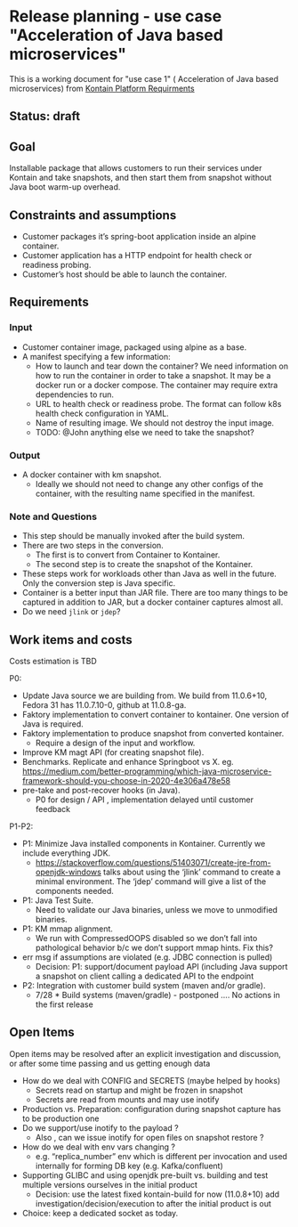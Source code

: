 # Release planning - use case  "Acceleration of Java based microservices"

This is a working document for "use case 1" ( Acceleration of Java based microservices) from [Kontain Platform Requirments](https://docs.google.com/document/d/1LPeGZEuRdgeGx-fvsZ3Gs8ltYp6xOB7MCk10zFwtpsE/edit#)

## Status: draft

## Goal

Installable package that allows customers to run their services under Kontain and take snapshots, and then start them from snapshot without Java boot warm-up overhead.

## Constraints and assumptions

* Customer packages it’s spring-boot application inside an alpine container.
* Customer application has a HTTP endpoint for health check or readiness probing.
* Customer’s host should be able to launch the container.

## Requirements

### Input

* Customer container image, packaged using alpine as a base.
* A manifest specifying a few information:
  * How to launch and tear down the container? We need information on how to run the container in order to take a snapshot. It may be a docker run or a docker compose. The container may require extra dependencies to run.
  * URL to health check or readiness probe. The format can follow k8s health check configuration in YAML.
  * Name of resulting image. We should not destroy the input image.
  * TODO: @John anything else we need to take the snapshot?

### Output

* A docker container with km snapshot.
  * Ideally we should not need to change any other configs of the container, with the resulting name specified in the manifest.

### Note and Questions

* This step should be manually invoked after the build system.
* There are two steps in the conversion.
  * The first is to convert from Container to Kontainer.
  * The second step is to create the snapshot of the Kontainer.
* These steps work for workloads other than Java as well in the future. Only the conversion step is Java specific.
* Container is a better input than JAR file. There are too many things to be captured in addition to JAR, but a docker container captures almost all.
* Do we need `jlink` or `jdep`?

## Work items and costs

Costs estimation is TBD

P0:

* Update Java source we are building from. We build from 11.0.6+10, Fedora 31 has 11.0.7.10-0, github at 11.0.8-ga.
* Faktory implementation to convert container to kontainer. One version of Java is required.
* Faktory implementation to produce snapshot from converted kontainer.
  * Require a design of the input and workflow.
* Improve KM magt API (for creating snapshot file).
* Benchmarks. Replicate and enhance Springboot vs X. eg. https://medium.com/better-programming/which-java-microservice-framework-should-you-choose-in-2020-4e306a478e58
* pre-take and post-recover hooks (in Java).
  * P0 for design / API , implementation delayed until customer feedback

P1-P2:

* P1: Minimize Java installed components in Kontainer. Currently we include everything JDK.
  * https://stackoverflow.com/questions/51403071/create-jre-from-openjdk-windows talks about using the ‘jlink’ command to create a minimal environment. The ‘jdep’ command will give a list of the components needed.
* P1: Java Test Suite.
  * Need to validate our Java binaries, unless we move to unmodified binaries.
* P1: KM mmap alignment.
  * We run with CompressedOOPS disabled so we don’t fall into pathological behavior b/c we don’t support mmap hints. Fix this?
* err msg if assumptions are violated (e.g. JDBC connection is pulled)
  * Decision: P1: support/document payload API (including Java support a snapshot on client calling  a dedicated API to the endpoint
* P2: Integration with customer build system (maven and/or gradle).
  * 7/28 * Build systems (maven/gradle) - postponed …. No actions in the first release

## Open Items

Open items may be resolved after an explicit investigation and discussion, or after some time passing and us getting enough data

* How do we deal with CONFIG and SECRETS (maybe helped by hooks)
  * Secrets read on startup and might be frozen in snapshot
  * Secrets are read from mounts and may use inotify
* Production vs. Preparation: configuration during snapshot capture has to be production one
* Do we support/use inotify to the payload  ?
  * Also , can we issue inotify for open files on snapshot restore ?
* How do we deal with env vars changing  ?
  * e.g. “replica_number” env which is different per invocation and used internally for forming DB key (e.g. Kafka/confluent)
* Supporting GLIBC and using openjdk pre-built vs. building and test multiple versions ourselves  in the initial product
  * Decision: use the latest fixed kontain-build for now (11.0.8+10) add investigation/decision/execution to after the initial product is out
* Choice: keep a dedicated socket as today.
